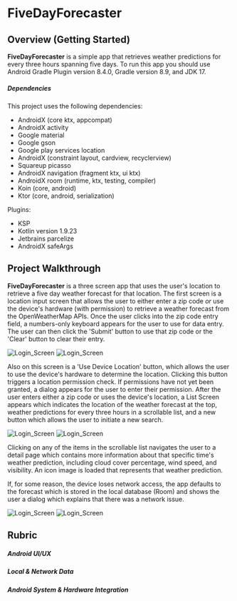 # FiveDayForecaster

## Overview (Getting Started)

**FiveDayForecaster** is a simple app that retrieves weather predictions for every three hours
spanning five days. To run this app you should use Android Gradle Plugin version 8.4.0, Gradle version 8.9, 
and JDK 17.

##### Dependencies

This project uses the following dependencies:
- AndroidX (core ktx, appcompat)
- AndroidX activity
- Google material
- Google gson
- Google play services location
- AndroidX (constraint layout, cardview, recyclerview)
- Squareup picasso
- AndroidX navigation (fragment ktx, ui ktx)
- AndroidX room (runtime, ktx, testing, compiler)
- Koin (core, android)
- Ktor (core, android, serialization)

Plugins:
- KSP
- Kotlin version 1.9.23
- Jetbrains parcelize
- AndroidX safeArgs

## Project Walkthrough

**FiveDayForecaster** is a three screen app that uses the user's location to retrieve a five day 
weather forecast for that location. The first screen is a location input screen that allows the 
user to either enter a zip code _or_ use the device's hardware (with permission) to retrieve a 
weather forecast from the OpenWeatherMap APIs. Once the user clicks into the zip code entry field,
a numbers-only keyboard appears for the user to use for data entry. The user can then click
the 'Submit' button to use that zip code or the 'Clear' button to clear their entry.

![Login_Screen](images/fiveday_location.png)
![Login_Screen](images/fiveday_location_entry.png)

Also on this screen is a 'Use Device Location' button, which allows the user to use the device's
hardware to determine the location. Clicking this button triggers a location permission check. If
permissions have not yet been granted, a dialog appears for the user to enter their permission.
After the user enters either a zip code or uses the device's location, a List Screen appears
which indicates the location of the weather forecast at the top, weather predictions
for every three hours in a scrollable list, and a new button which allows the user to initiate
a new search.

![Login_Screen](images/fiveday_permission.png)
![Login_Screen](images/fiveday_list.png)

Clicking on any of the items in the scrollable list navigates the user to a detail page which
contains more information about that specific time's weather prediction, including cloud cover 
percentage, wind speed, and visibility. An icon image is loaded that represents that weather
prediction.

If, for some reason, the device loses network access, the app defaults to the forecast which is 
stored in the local database (Room) and shows the user a dialog which explains that there was a 
network issue.

![Login_Screen](images/fiveday_network_error.png)
![Login_Screen](images/fiveday_detail.png)


## Rubric

##### Android UI/UX

##### Local & Network Data


##### Android System & Hardware Integration



